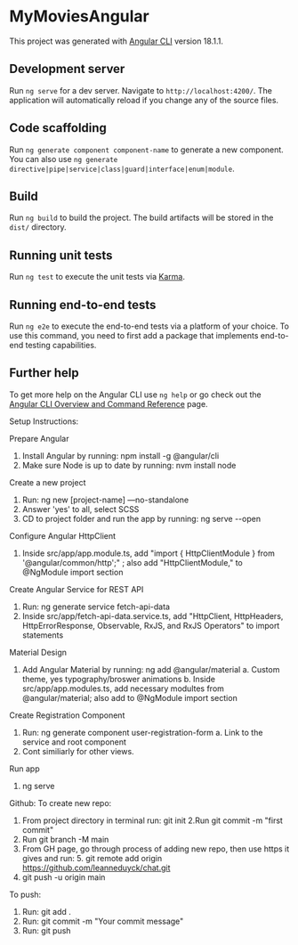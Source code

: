 # MyMoviesAngular

This project was generated with [Angular CLI](https://github.com/angular/angular-cli) version 18.1.1.

## Development server

Run `ng serve` for a dev server. Navigate to `http://localhost:4200/`. The application will automatically reload if you change any of the source files.

## Code scaffolding

Run `ng generate component component-name` to generate a new component. You can also use `ng generate directive|pipe|service|class|guard|interface|enum|module`.

## Build

Run `ng build` to build the project. The build artifacts will be stored in the `dist/` directory.

## Running unit tests

Run `ng test` to execute the unit tests via [Karma](https://karma-runner.github.io).

## Running end-to-end tests

Run `ng e2e` to execute the end-to-end tests via a platform of your choice. To use this command, you need to first add a package that implements end-to-end testing capabilities.

## Further help

To get more help on the Angular CLI use `ng help` or go check out the [Angular CLI Overview and Command Reference](https://angular.dev/tools/cli) page.

Setup Instructions:

Prepare Angular

1.  Install Angular by running: npm install -g @angular/cli
2.  Make sure Node is up to date by running: nvm install node

Create a new project

1.  Run: ng new [project-name] —no-standalone
2.  Answer 'yes' to all, select SCSS
3.  CD to project folder and run the app by running: ng serve --open

Configure Angular HttpClient

1.  Inside src/app/app.module.ts, add "import { HttpClientModule } from '@angular/common/http';" ; also add "HttpClientModule," to @NgModule import section

Create Angular Service for REST API

1.  Run: ng generate service fetch-api-data
2.  Inside src/app/fetch-api-data.service.ts, add "HttpClient, HttpHeaders, HttpErrorResponse, Observable, RxJS, and RxJS Operators" to import statements

Material Design

1. Add Angular Material by running: ng add @angular/material
   a. Custom theme, yes typography/broswer animations
   b. Inside src/app/app.modules.ts, add necessary modultes from @angular/material; also add to @NgModule import section

Create Registration Component

1. Run: ng generate component user-registration-form
   a. Link to the service and root component
2. Cont similiarly for other views.

Run app

1. ng serve

Github: To create new repo:

1. From project directory in terminal run: git init
   2.Run git commit -m "first commit"
2. Run git branch -M main
3. From GH page, go through process of adding new repo, then use https it gives and run: 5. git remote add origin https://github.com/leanneduyck/chat.git
4. git push -u origin main

To push:

1. Run: git add .
2. Run: git commit -m "Your commit message"
3. Run: git push
